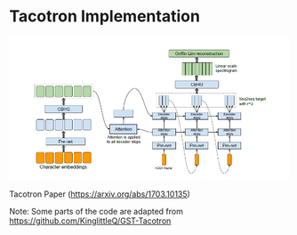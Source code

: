 # Tacotron Implementation

![Tacotron](./data/tacotron.png)

Tacotron Paper (https://arxiv.org/abs/1703.10135)

Note: Some parts of the code are adapted from https://github.com/KinglittleQ/GST-Tacotron